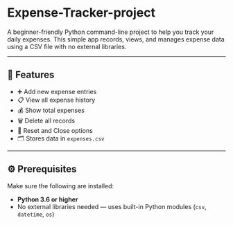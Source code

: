 # Expense-Tracker-project

A beginner-friendly Python command-line project to help you track your daily expenses. This simple app records, views, and manages expense data using a CSV file with no external libraries.

---

## 📌 Features

* ➕ Add new expense entries
* 📋 View all expense history
* 💰 Show total expenses
* 🗑️ Delete all records
* 🔄 Reset and Close options
* 🗂️ Stores data in `expenses.csv`

---

## ⚙️ Prerequisites

Make sure the following are installed:

* **Python 3.6 or higher**
* No external libraries needed — uses built-in Python modules (`csv`, `datetime`, `os`)


